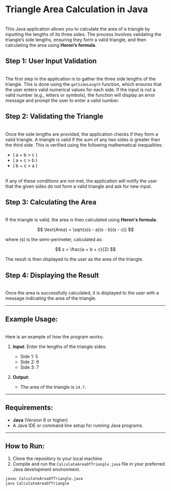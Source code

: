 # Triangle Area Calculation in Java

<br>This Java application allows you to calculate the area of a triangle by inputting the lengths of its three sides. The process involves validating the triangle’s side lengths, ensuring they form a valid triangle, and then calculating the area using **Heron’s formula**.<br>

## Step 1: User Input Validation

<br>The first step in the application is to gather the three side lengths of the triangle. This is done using the `getSideLength` function, which ensures that the user enters valid numerical values for each side. If the input is not a valid number (e.g., letters or symbols), the function will display an error message and prompt the user to enter a valid number.<br>

## Step 2: Validating the Triangle

<br>Once the side lengths are provided, the application checks if they form a valid triangle. A triangle is valid if the sum of any two sides is greater than the third side. This is verified using the following mathematical inequalities:
<br>
- \( a + b > c \)
- \( a + c > b \)
- \( b + c > a \)

<br>If any of these conditions are not met, the application will notify the user that the given sides do not form a valid triangle and ask for new input.

## Step 3: Calculating the Area

<br>If the triangle is valid, the area is then calculated using **Heron's formula**:<br>

$$
\text{Area} = \sqrt{s(s - a)(s - b)(s - c)}
$$

where \(s\) is the semi-perimeter, calculated as:<br>

$$
s = \frac{a + b + c}{2}
$$

The result is then displayed to the user as the area of the triangle.<br>

## Step 4: Displaying the Result

<br>Once the area is successfully calculated, it is displayed to the user with a message indicating the area of the triangle.

---

## Example Usage:

<br>Here is an example of how the program works:

1. **Input**: Enter the lengths of the triangle sides:
    - Side 1: 5
    - Side 2: 6
    - Side 3: 7

2. **Output**:
    - The area of the triangle is `14.7`.

---

## Requirements:

- **Java** (Version 8 or higher)
- A Java IDE or command line setup for running Java programs.

---

## How to Run:

1. Clone the repository to your local machine.
2. Compile and run the `CalculateAreaOfTriangle.java` file in your preferred Java development environment.

```bash
javac CalculateAreaOfTriangle.java
java CalculateAreaOfTriangle
